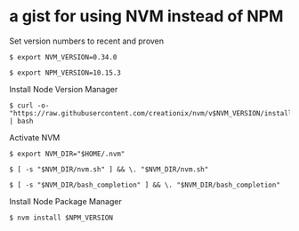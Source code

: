 # a gist for using NVM instead of NPM

Set version numbers to recent and proven

	$ export NVM_VERSION=0.34.0

	$ export NPM_VERSION=10.15.3


Install Node Version Manager

	$ curl -o- "https://raw.githubusercontent.com/creationix/nvm/v$NVM_VERSION/install.sh" | bash


Activate NVM

	$ export NVM_DIR="$HOME/.nvm"
	
	$ [ -s "$NVM_DIR/nvm.sh" ] && \. "$NVM_DIR/nvm.sh" 
	
	$ [ -s "$NVM_DIR/bash_completion" ] && \. "$NVM_DIR/bash_completion" 



Install Node Package Manager

	$ nvm install $NPM_VERSION 